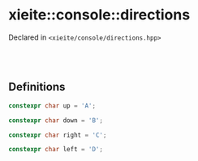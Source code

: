 # xieite::console::directions
Declared in `<xieite/console/directions.hpp>`

<br/><br/>

## Definitions
```cpp
constexpr char up = 'A';
```
```cpp
constexpr char down = 'B';
```
```cpp
constexpr char right = 'C';
```
```cpp
constexpr char left = 'D';
```
